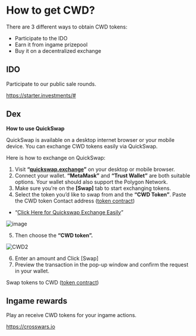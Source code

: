# How to get CWD?
There are 3 different ways to obtain CWD tokens: 
- Participate to the IDO
- Earn it from ingame prizepool
- Buy it on a decentralized exchange

## IDO
Participate to our public sale rounds.

https://starter.investments/#


## Dex
**How to use QuickSwap**

QuickSwap is available on a desktop internet browser or your mobile device. You can exchange CWD tokens easily via QuickSwap.

Here is how to exchange on QuickSwap:

1. Visit **“[quickswap.exchange](https://quickswap.exchange/#/swap?outputCurrency=0x2946Fea8f5C929c4b22020b4690966a70DC47085&inputCurrency=MATIC)”** on your desktop or mobile browser.
2. Connect your wallet. **“MetaMask”** and **“Trust Wallet”** are both suitable options. Your wallet should also support the Polygon Network.
3. Make sure you’re on the **[Swap]** tab to start exchanging tokens.
4. Select the token you’d like to swap from and the **“CWD Token”**. Paste the CWD token Contact address ([token contract](https://polygonscan.com/token/0x2946Fea8f5C929c4b22020b4690966a70DC47085)) 
- “[Click Here for Quickswap Exchange Easily](https://quickswap.exchange/#/swap?outputCurrency=0x2946Fea8f5C929c4b22020b4690966a70DC47085&inputCurrency=MATIC)”

![image](https://user-images.githubusercontent.com/66314810/136670057-43c7ee7d-94e7-4bda-887b-067cf461597d.png)

5. Then choose the **“CWD token”.**

![CWD2](https://user-images.githubusercontent.com/66314810/136670161-b0f708ef-bcad-4c11-9871-412b0a7026a6.PNG)

6. Enter an amount and Click [Swap]
7. Preview the transaction in the pop-up window and confirm the request in your wallet.
 

Swap tokens to CWD ([token contract](https://polygonscan.com/token/0x2946Fea8f5C929c4b22020b4690966a70DC47085))


## Ingame rewards

Play an receive CWD tokens for your ingame actions.

https://crosswars.io
